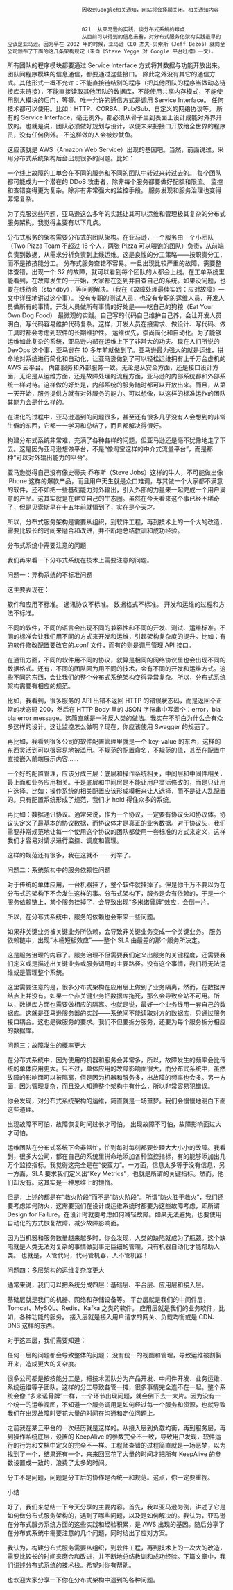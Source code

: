 
                            
                            因收到Google相关通知，网站将会择期关闭。相关通知内容
                            
                            
                            021  从亚马逊的实践，谈分布式系统的难点
                            从目前可以得到的信息来看，对分布式服务化架构实践最早的应该是亚马逊。因为早在 2002 年的时候，亚马逊 CEO 杰夫·贝索斯（Jeff Bezos）就向全公司颁布了下面的这几条架构规定（来自《Steve Yegge 对 Google 平台吐槽》一文）。


所有团队的程序模块都要通过 Service Interface 方式将其数据与功能开放出来。
团队间程序模块的信息通信，都要通过这些接口。
除此之外没有其它的通信方式。其他形式一概不允许：不能直接链结别的程序（把其他团队的程序当做动态链接库来链接），不能直接读取其他团队的数据库，不能使用共享内存模式，不能使用别人模块的后门，等等。唯一允许的通信方式是调用 Service Interface。
任何技术都可以使用。比如：HTTP、CORBA、Pub/Sub、自定义的网络协议等。
所有的 Service Interface，毫无例外，都必须从骨子里到表面上设计成能对外界开放的。也就是说，团队必须做好规划与设计，以便未来把接口开放给全世界的程序员，没有任何例外。
不这样做的人会被炒鱿鱼。


这应该就是 AWS（Amazon Web Service）出现的基因吧。当然，前面说过，采用分布式系统架构后会出现很多的问题。比如：


一个线上故障的工单会在不同的服务和不同的团队中转过来转过去的。
每个团队都可能成为一个潜在的 DDoS 攻击者，除非每个服务都要做好配额和限流。
监控和查错变得更为复杂。除非有非常强大的监控手段。
服务发现和服务治理也变得非常复杂。


为了克服这些问题，亚马逊这么多年的实践让其可以运维和管理极其复杂的分布式服务架构。我觉得主要有以下几点。


分布式服务的架构需要分布式的团队架构。在亚马逊，一个服务由一个小团队（Two Pizza Team 不超过 16 个人，两张 Pizza 可以喂饱的团队）负责，从前端负责到数据，从需求分析负责到上线运维。这是良性的分工策略——按职责分工，而不是按技能分工。
分布式服务查错不容易。一旦出现比较严重的故障，需要整体查错。出现一个 S2 的故障，就可以看到每个团队的人都会上线。在工单系统里能看到，在故障发生的一开始，大家都在签到并自查自己的系统。如果没问题，也要在线待命（standby），等问题解决。（我在《故障处理最佳实践：应对故障》一文中详细地讲过这个事）。
没有专职的测试人员，也没有专职的运维人员，开发人员做所有的事情。开发人员做所有事情的好处是——吃自己的狗粮（Eat Your Own Dog Food） 最微观的实践。自己写的代码自己维护自己养，会让开发人员明白，写代码容易维护代码复杂。这样，开发人员在接需求、做设计、写代码、做工具时都会考虑到软件的长期维护性。
运维优先，崇尚简化和自动化。为了能够运维如此复杂的系统，亚马逊内部在运维上下了非常大的功夫。现在人们所说的 DevOps 这个事，亚马逊在 10 多年前就做到了。亚马逊最为强大的就是运维，拼命地对系统进行简化和自动化，让亚马逊做到了可以轻松运维拥有上千万台虚机的 AWS 云平台。
内部服务和外部服务一致。无论是从安全方面，还是接口设计方面，无论是从运维方面，还是故障处理的流程方面，亚马逊的内部系统都和外部系统一样对待。这样做的好处是，内部系统的服务随时都可以开放出来。而且，从第一天开始，服务提供方就有对外服务的能力。可以想像，以这样的标准运作的团队其能力会是什么样的。


在进化的过程中，亚马逊遇到的问题很多，甚至还有很多几乎没有人会想到的非常生僻的东西，它都一一学习和总结了，而且都解决得很好。

构建分布式系统非常难，充满了各种各样的问题，但亚马逊还是毫不犹豫地走了下去。这是因为亚马逊想做平台，不是“像淘宝这样的中介式流量平台”，而是那种“可以对外输出能力的平台”。

亚马逊觉得自己没有像史蒂夫·乔布斯（Steve Jobs）这样的牛人，不可能做出像 iPhone 这样的爆款产品，而且用户天生就是众口难调，与其做一个大家都不满意的软件，还不如把一些基础能力对外输出，引入外部的力量来一起完成一个用户满意的产品。这其实就是在建立自己的生态圈。虽然在今天看来这个事已经不稀奇了，但是贝索斯早在十五年前就悟到了，实在是个天才。

所以，分布式服务架构是需要从组织，到软件工程，再到技术上的一个大的改造，需要比较长的时间来磨合和改进，并不断地总结教训和成功经验。

分布式系统中需要注意的问题

我们再来看一下分布式系统在技术上需要注意的问题。

问题一：异构系统的不标准问题

这主要表现在：


软件和应用不标准。
通讯协议不标准。
数据格式不标准。
开发和运维的过程和方法不标准。


不同的软件，不同的语言会出现不同的兼容性和不同的开发、测试、运维标准。不同的标准会让我们用不同的方式来开发和运维，引起架构复杂度的提升。比如：有的软件修改配置要改它的.conf 文件，而有的则是调用管理 API 接口。

在通讯方面，不同的软件用不同的协议，就算是相同的网络协议里也会出现不同的数据格式。还有，不同的团队因为用不同的技术，会有不同的开发和运维方式。这些不同的东西，会让我们的整个分布式系统架构变得异常复杂。所以，分布式系统架构需要有相应的规范。

比如，我看到，很多服务的 API 出错不返回 HTTP 的错误状态码，而是返回个正常的状态码 200，然后在 HTTP Body 里的 JSON 字符串中写着个：error，bla bla error message。这简直就是一种反人类的做法。我实在不明白为什么会有众多这样的设计。这让监控怎么做啊？现在，你应该使用 Swagger 的规范了。

再比如，我看到很多公司的软件配置管理里就是一个 key-value 的东西，这样的东西灵活到可以很容易地被滥用。不规范的配置命名，不规范的值，甚至在配置中直接嵌入前端展示内容……

一个好的配置管理，应该分成三层：底层和操作系统相关，中间层和中间件相关，最上面和业务应用相关。于是底层和中间层是不能让用户灵活修改的，而是只让用户选择。比如：操作系统的相关配置应该形成模板来让人选择，而不是让人乱配置的。只有配置系统形成了规范，我们才 hold 得住众多的系统。

再比如：数据通讯协议。通常来说，作为一个协议，一定要有协议头和协议体。协议头定义了最基本的协议数据，而协议体才是真正的业务数据。对于协议头，我们需要非常规范地让每一个使用这个协议的团队都使用一套标准的方式来定义，这样我们才容易对请求进行监控、调度和管理。

这样的规范还有很多，我在这就不一一列举了。

问题二：系统架构中的服务依赖性问题

对于传统的单体应用，一台机器挂了，整个软件就挂掉了。但是你千万不要以为在分布式的架构下不会发生这样的事。分布式架构下，服务是会有依赖的，于是一个服务依赖链上，某个服务挂掉了，会导致出现“多米诺骨牌”效应，会倒一片。

所以，在分布式系统中，服务的依赖也会带来一些问题。


如果非关键业务被关键业务所依赖，会导致非关键业务变成一个关键业务。
服务依赖链中，出现“木桶短板效应”——整个 SLA 由最差的那个服务所决定。


这是服务治理的内容了。服务治理不但需要我们定义出服务的关键程度，还需要我们定义或是描述出关键业务或服务调用的主要路径。没有这个事情，我们将无法运维或是管理整个系统。

这里需要注意的是，很多分布式架构在应用层上做到了业务隔离，然而，在数据库结点上并没有。如果一个非关键业务把数据库拖死，那么会导致全站不可用。所以，数据库方面也需要做相应的隔离。也就是说，最好一个业务线用一套自己的数据库。这就是亚马逊服务器的实践——系统间不能读取对方的数据库，只通过服务接口耦合。这也是微服务的要求。我们不但要拆分服务，还要为每个服务拆分相应的数据库。

问题三：故障发生的概率更大

在分布式系统中，因为使用的机器和服务会非常多，所以，故障发生的频率会比传统的单体应用更大。只不过，单体应用的故障影响面很大，而分布式系统中，虽然故障的影响面可以被隔离，但是因为机器和服务多，出故障的频率也会多。另一方面，因为管理复杂，而且没人知道整个架构中有什么，所以非常容易犯错误。

你会发现，对分布式系统架构的运维，简直就是一场噩梦。我们会慢慢地明白下面这些道理。


出现故障不可怕，故障恢复时间过长才可怕。
出现故障不可怕，故障影响面过大才可怕。


运维团队在分布式系统下会非常忙，忙到每时每刻都要处理大大小小的故障。我看到，很多大公司，都在自己的系统里拼命地添加各种监控指标，有的能够添加出几万个监控指标。我觉得这完全是在“使蛮力”。一方面，信息太多等于没有信息，另一方面，SLA 要求我们定义出“Key Metrics”，也就是所谓的关键指标。然而，他们却没有。这其实是一种思维上的懒惰。

但是，上述的都是在“救火阶段”而不是“防火阶段”。所谓“防火胜于救火”，我们还要考虑如何防火，这需要我们在设计或运维系统时都要为这些故障考虑，即所谓 Design for Failure。在设计时就要考虑如何减轻故障。如果无法避免，也要使用自动化的方式恢复故障，减少故障影响面。

因为当机器和服务数量越来越多时，你会发现，人类的缺陷就成为了瓶颈。这个缺陷就是人类无法对复杂的事情做到事无巨细的管理，只有机器自动化才能帮助人类。 也就是，人管代码，代码管机器，人不管机器！

问题四：多层架构的运维复杂度更大

通常来说，我们可以把系统分成四层：基础层、平台层、应用层和接入层。


基础层就是我们的机器、网络和存储设备等。
平台层就是我们的中间件层，Tomcat、MySQL、Redis、Kafka 之类的软件。
应用层就是我们的业务软件，比如，各种功能的服务。
接入层就是接入用户请求的网关、负载均衡或是 CDN、DNS 这样的东西。


对于这四层，我们需要知道：


任何一层的问题都会导致整体的问题；
没有统一的视图和管理，导致运维被割裂开来，造成更大的复杂度。


很多公司都是按技能分工是，把技术团队分为产品开发、中间件开发、业务运维、系统运维等子团队。这样的分工导致各管一摊，很多事情完全连不在一起。整个系统会像 “多米诺骨牌”一样，一个环节出现问题，就会倒下去一大片。因为没有一个统一的运维视图，不知道一个服务调用是如何经过每一个服务和资源，也就导致我们在出现故障时要花大量的时间在沟通和定位问题上。

之前我在某云平台的一次经历就是这样的。从接入层到负载均衡，再到服务层，再到操作系统底层，设置的 KeepAlive 的参数完全不一致，导致用户发现，软件运行的行为和文档中定义的完全不一样。工程师查错的过程简直就是一场恶梦，以为找到了一个，结果还有一个，来来回回花了大量的时间才把所有 KeepAlive 的参数设置成一致的，浪费了太多的时间。

分工不是问题，问题是分工后的协作是否统一和规范。这点，你一定要重视。

小结

好了，我们来总结一下今天分享的主要内容。首先，我以亚马逊为例，讲述了它是如何做分布式服务架构的，遇到了哪些问题，以及是如何解决的。我认为，亚马逊在分布式服务系统方面的这些实践和经验积累，是 AWS 出现的基因。随后分享了在分布式系统中需要注意的几个问题，同时给出了应对方案。

我认为，构建分布式服务需要从组织，到软件工程，再到技术上的一次大的改造，需要比较长的时间来磨合和改进，并不断地总结教训和成功经验。下篇文章中，我们讲述分布式系统的技术栈。希望对你有帮助。

也欢迎大家分享一下你在分布式架构中遇到的各种问题。

                        
                        
                            